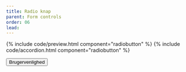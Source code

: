 ```yaml
---
title: Radio knap
parent: Form controls
order: 06
lead: 
---
```


{% include code/preview.html component="radiobutton" %}
{% include code/accordion.html component="radiobutton" %}
<div class="accordion-bordered accordion-docs">
  <button class="button-unstyled accordion-button"
      aria-expanded="true" aria-controls="radio-docs">
    Brugervenlighed
  </button>
  <div id="radio-docs" aria-hidden="false" class="accordion-content">
   
  </div>
</div>
